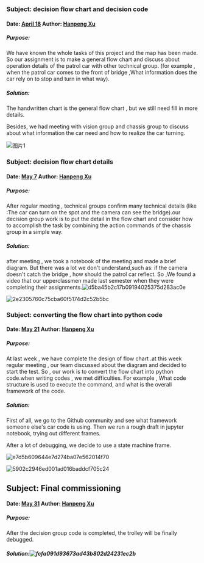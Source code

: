 ### Subject: decision flow chart and decision code

#### Date: <u>April 18</u>   Author: <u>Hanpeng Xu</u>

##### Purpose: 

We have known the whole tasks of this project and the map has been made. So our assignment is to make a general flow chart and discuss about operation details of the patrol car with other technical group. (for example , when the patrol car comes to the front of bridge ,What information does the car rely on to stop and turn in what way).

##### Solution:

The handwritten chart is the general flow chart , but we still need fill in more details.

Besides, we had meeting with vision group and chassis group to discuss about what information the car need and how to realize the car turning.

![图片1](notebook/图片1.png)


### Subject: decision flow chart details

#### Date: <u>May 7</u>   Author: <u>Hanpeng Xu</u>

##### Purpose: 

After regular meeting , technical groups confirm many technical details (like :The car can turn on the spot and the camera can see the bridge).our decision group work is to put the detail in the flow chart and consider how to accomplish the task by combining the action commands of the chassis group in a simple way.

##### Solution:
after meeting , we took a notebook of the meeting and made a brief diagram. But there was a lot we don't understand,such as: if the camera doesn't catch the bridge , how should the patrol car reflect. So ,We found a video that our upperclassmen made last semester when they were completing their assignments.![d5ba45b2c17b09194025375d283ac0e](notebook/d5ba45b2c17b09194025375d283ac0e-1591440700062.png)

![2e2305760c75cba60f5174d2c52b5bc](notebook/2e2305760c75cba60f5174d2c52b5bc.png)

### Subject: converting the flow chart into python code

#### Date: <u>May 21</u>   Author: <u>Hanpeng Xu</u>

##### Purpose: 

At last week , we have complete the design of flow chart .at this week regular meeting , our team discussed about the diagram and decided to start the test. So , our work is to convert the flow chart into python code.when writing codes , we met difficulties. For example , What code structure is used to execute the command, and what is the overall framework of the code.

##### Solution:
First of all, we go to the Github community and see what framework someone else's car code is using. Then we run a rough draft in jupyter notebook, trying out different frames.

After a lot of debugging, we decide to use a state machine frame.

![e7d5b609644e7d274ba07e562014f70](notebook/e7d5b609644e7d274ba07e562014f70.png)

![5902c2946ed001ad016baddcf705c24](notebook/5902c2946ed001ad016baddcf705c24.png)


## Subject: Final commissioning

#### Date: <u>May 31</u>   Author: <u>Hanpeng Xu</u>

##### Purpose: 

After the decision group code is completed, the trolley will be finally debugged.

##### Solution:![fcfa091d93673ad43b802d24231ec2b](notebook/fcfa091d93673ad43b802d24231ec2b.png)